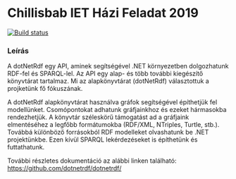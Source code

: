 # Chillisbab IET Házi Feladat 2019

[![Build status](https://ci.appveyor.com/api/projects/status/f8wtq0qh4k6620sl/branch/master?svg=true)](https://ci.appveyor.com/project/dotNetRDFadmin/dotnetrdf/branch/master)


### Leírás

A dotNetRdf egy API, aminek segítségével .NET környezetben dolgozhatunk RDF-fel és SPARQL-lel. Az API egy alap- és több további kiegészítő könyvtárat tartalmaz. Mi az alapkönyvtárat (dotNetRdf) választottuk a projketünk fő fókuszának.

A dotNetRdf alapkönyvtárat használva gráfok segítségével építhetjük fel modellünket. Csomópontokat adhatunk gráfjainkhoz és ezeket hármasokba rendezhetjük. A könyvtár széleskörű támogatást ad a gráfjaink elmentéséhez a legfőbb formátumokba (RDF/XML, NTriples, Turtle, stb.). Továbbá különböző forrásokból RDF modelleket olvashatunk be .NET projektünkbe. Ezen kívül SPARQL lekérdezéseket is építhetünk és futtathatunk.

További részletes dokumentáció az alábbi linken található: https://github.com/dotnetrdf/dotnetrdf/

